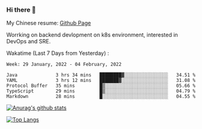 ### Hi there 👋

My Chinese resume: [Github Page](https://spencercjh.github.io/resume/)

Worrking on backend devlopment on k8s environment, interested in DevOps and SRE.

Wakatime (Last 7 Days from Yesterday) :

<!--START_SECTION:waka-->
```text
Week: 29 January, 2022 - 04 February, 2022

Java              3 hrs 34 mins   ████████▓░░░░░░░░░░░░░░░░   34.51 % 
YAML              3 hrs 12 mins   ███████▓░░░░░░░░░░░░░░░░░   31.08 % 
Protocol Buffer   35 mins         █▒░░░░░░░░░░░░░░░░░░░░░░░   05.66 % 
TypeScript        29 mins         █▒░░░░░░░░░░░░░░░░░░░░░░░   04.79 % 
Markdown          28 mins         █░░░░░░░░░░░░░░░░░░░░░░░░   04.55 % 
```
<!--END_SECTION:waka-->

[![Anurag's github stats](https://github-readme-stats.vercel.app/api?username=spencercjh&theme=tokyonight&show_icons=true)](https://github.com/anuraghazra/github-readme-stats)

[![Top Langs](https://github-readme-stats.vercel.app/api/top-langs/?username=spencercjh&layout=compact&theme=tokyonight)](https://github.com/anuraghazra/github-readme-stats)
